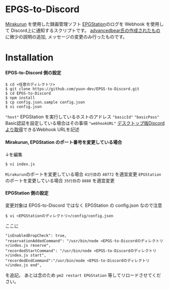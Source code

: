 # EPGS-to-Discord

[Mirakurun](https://github.com/Chinachu/Mirakurun) を使用した録画管理ソフト [EPGStation](https://github.com/l3tnun/EPGStation)のログを
Webhook を使用して Discord上に通知するスクリプトです。
[advancedbear氏の作成されたもの](https://github.com/advancedbear/EPGS-to-Discord) に微少の説明の追加, メッセージの変更のみ行ったものです。

# Installation

#### EPGS-to-Discord 側の設定
```
$ cd <任意のディレクトリ>
$ git clone https://github.com/yuun-dev/EPGS-to-Discord.git
$ cd EPGS-to-Discord
$ npm install
$ cp config.json.sample config.json
$ vi config.json
```
`"host"` EPGStation を実行しているホストのアドレス 
`"basicId"` `"basicPass"` Basic認証を設定している場合はその事項 
`"webhookURL"` [デスクトップ版Discordより取得](https://support.discordapp.com/hc/ja/articles/228383668-%E3%82%BF%E3%82%A4%E3%83%88%E3%83%AB-Webhooks%E3%81%B8%E3%81%AE%E5%BA%8F%E7%AB%A0)できるWebhook URLを記述

#### Mirakurun, EPGStation のポート番号を変更している場合
↓を編集
```
$ vi index.js
```
`Mirakurun`のポートを変更している場合 `41行目`の `40772` を適宜変更 
`EPGStation`のポートを変更している場合 `35行目`の `8888` を適宜変更

#### EPGStation 側の設定
変更対象は EPGS-to-Discord ではなく EPGStation の config.json なので注意
```
$ vi <EPGStationのディレクトリ>/config/config.json
```
ここに
```
"isEnabledDropCheck": true,
"reservationAddedCommand": "/usr/bin/node <EPGS-to-Discordのディレクトリ>/index.js reserve",
"recordedStartCommand": "/usr/bin/node <EPGS-to-Discordのディレクトリ>/index.js start",
"recordedEndCommand":"/usr/bin/node <EPGS-to-Discordのディレクトリ>/index.js end",
```
を追記。
あとは念のため `pm2 restart EPGStation` 等してリロードさせてください。
